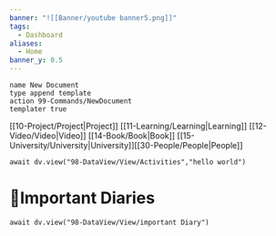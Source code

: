 ```yaml
---
banner: "![[Banner/youtube banner5.png]]"
tags:
  - Dashboard
aliases:
  - Home
banner_y: 0.5
---
```


```button
name New Document
type append template
action 99-Commands/NewDocument
templater true
```


































[[10-Project/Project|Project]] [[11-Learning/Learning|Learning]] [[12-Video/Video|Video]] [[14-Book/Book|Book]] [[15-University/University|University]][[30-People/People|People]]

```dataviewjs
await dv.view("98-DataView/View/Activities","hello world")
```

# 📔Important Diaries
```dataviewjs
await dv.view("98-DataView/View/important Diary")
```